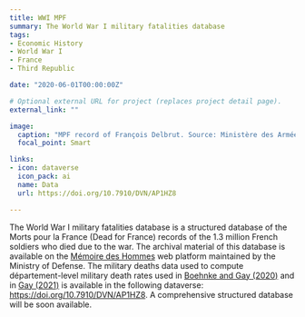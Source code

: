 ```yaml
---
title: WWI MPF
summary: The World War I military fatalities database
tags:
- Economic History
- World War I
- France
- Third Republic

date: "2020-06-01T00:00:00Z"

# Optional external URL for project (replaces project detail page).
external_link: ""

image:
  caption: "MPF record of François Delbrut. Source: Ministère des Armées - Mémoire des Hommes"
  focal_point: Smart

links:
- icon: dataverse
  icon_pack: ai
  name: Data
  url: https://doi.org/10.7910/DVN/AP1HZ8

---
```


The World War I military fatalities database is a structured database of the Morts pour la France (Dead for France) records of the 1.3 million French soldiers who died due to the war. The archival material of this database is available on the [Mémoire des Hommes](https://www.memoiredeshommes.sga.defense.gouv.fr/fr/article.php?larub=24&titre=morts-pour-la-france-de-la-premiere-guerre-mondiale) web platform maintained by the Ministry of Defense. The military deaths data used to compute département-level military death rates used in [Boehnke and Gay (2020)](https://victorgay.netlify.app/publication/missing_men/) and in [Gay (2021)](https://victorgay.netlify.app/publication/legacy/) is available in the following dataverse: https://doi.org/10.7910/DVN/AP1HZ8. A comprehensive structured database will be soon available.
